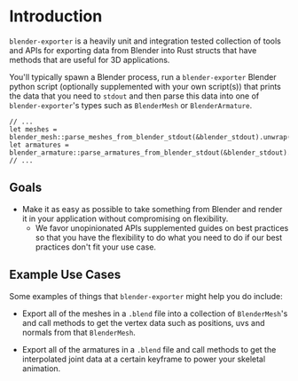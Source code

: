 # Introduction

`blender-exporter` is a heavily unit and integration tested collection of tools and APIs for exporting data from Blender into Rust structs that have methods that are useful for 3D applications.

You'll typically spawn a Blender process, run a `blender-exporter` Blender python script (optionally supplemented with your own script(s)) that prints the data that you need to `stdout`
and then parse this data into one of `blender-exporter`'s types such as `BlenderMesh` or `BlenderArmature`.

```
// ...
let meshes = blender_mesh::parse_meshes_from_blender_stdout(&blender_stdout).unwrap();
let armatures = blender_armature::parse_armatures_from_blender_stdout(&blender_stdout).unwrap();
// ...
```

## Goals

- Make it as easy as possible to take something from Blender and render it in your application without compromising on flexibility.
  - We favor unopinionated APIs supplemented guides on best practices so that you have the flexibility to do what you need to do if our best practices don't fit your use case.

## Example Use Cases

Some examples of things that `blender-exporter` might help you do include:

- Export all of the meshes in a `.blend` file into a collection of `BlenderMesh`'s and call methods to get the vertex data such as positions, uvs and normals from that `BlenderMesh`.

- Export all of the armatures in a `.blend` file and call methods to get the interpolated joint data at a certain keyframe to power your skeletal animation.

